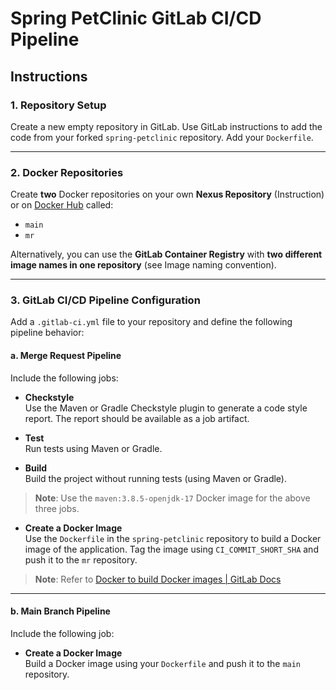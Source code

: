 # Spring PetClinic GitLab CI/CD Pipeline

## Instructions

### 1. Repository Setup

Create a new empty repository in GitLab. Use GitLab instructions to add the code from your forked `spring-petclinic` repository. Add your `Dockerfile`.

---

### 2. Docker Repositories

Create **two** Docker repositories on your own **Nexus Repository** (Instruction) or on [Docker Hub](https://hub.docker.com/) called:

- `main`
- `mr`

Alternatively, you can use the **GitLab Container Registry** with **two different image names in one repository** (see Image naming convention).

---

### 3. GitLab CI/CD Pipeline Configuration

Add a `.gitlab-ci.yml` file to your repository and define the following pipeline behavior:

#### a. Merge Request Pipeline

Include the following jobs:

- **Checkstyle**  
  Use the Maven or Gradle Checkstyle plugin to generate a code style report. The report should be available as a job artifact.

- **Test**  
  Run tests using Maven or Gradle.

- **Build**  
  Build the project without running tests (using Maven or Gradle).

> **Note**: Use the `maven:3.8.5-openjdk-17` Docker image for the above three jobs.

- **Create a Docker Image**  
  Use the `Dockerfile` in the `spring-petclinic` repository to build a Docker image of the application. Tag the image using `CI_COMMIT_SHORT_SHA` and push it to the `mr` repository.

> **Note**: Refer to [Docker to build Docker images | GitLab Docs](https://docs.gitlab.com/ee/ci/docker/using_docker_build.html)

---

#### b. Main Branch Pipeline

Include the following job:

- **Create a Docker Image**  
  Build a Docker image using your `Dockerfile` and push it to the `main` repository.
